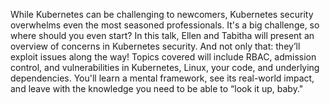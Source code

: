 While Kubernetes can be challenging to newcomers, Kubernetes security overwhelms even the most seasoned professionals. It's a big challenge, so where should you even start? In this talk, Ellen and Tabitha will present an overview of concerns in Kubernetes security. And not only that: they’ll exploit issues along the way! Topics covered will include RBAC, admission control, and vulnerabilities in Kubernetes, Linux, your code, and underlying dependencies. You'll learn a mental framework, see its real-world impact, and leave with the knowledge you need to be able to “look it up, baby."
